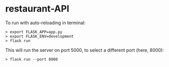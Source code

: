 # restaurant-API

To run with auto-reloading in terminal:
```
> export FLASK_APP=app.py
> export FLASK_ENV=development
> flask run
```

This will run the server on port 5000, to select a different port (here, 8000):
```
> flask run --port 8000
```
